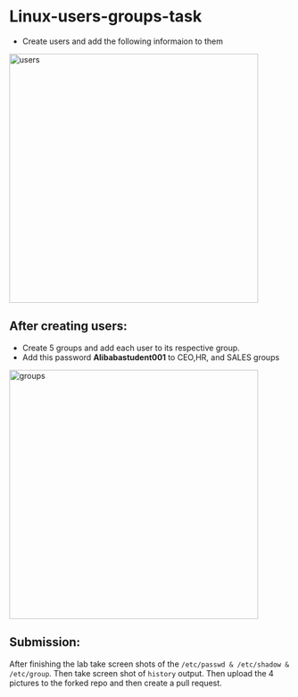 # Linux-users-groups-task

- Create users and add the following informaion to them

<img width="446" alt="users" src="https://user-images.githubusercontent.com/122549289/213204793-56a86de2-b13b-49fd-b823-e98651789103.PNG">

## After creating users:
  - Create 5 groups and add each user to its respective group.
  - Add this password **Alibabastudent001** to CEO,HR, and SALES groups 
 
  <img width="446" alt="groups" src="https://user-images.githubusercontent.com/122549289/213204870-c2d2e747-3248-4493-844f-e5620d7995aa.PNG">

## Submission:

After finishing the lab take screen shots of the `/etc/passwd & /etc/shadow & /etc/group`. Then take screen shot of `history` output. Then upload the 4 pictures to the forked repo and then create a pull request. 

